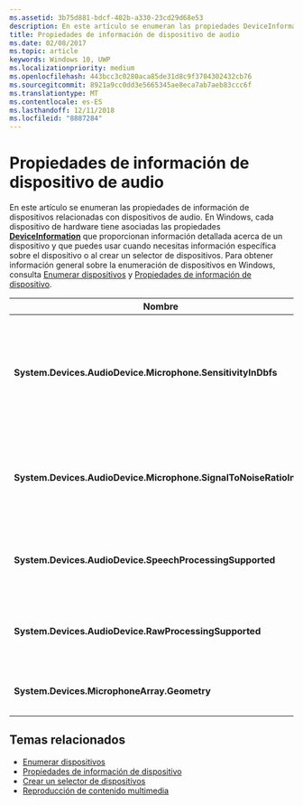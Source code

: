 ```yaml
---
ms.assetid: 3b75d881-bdcf-402b-a330-23cd29d68e53
description: En este artículo se enumeran las propiedades DeviceInformation relacionadas con dispositivos de audio.
title: Propiedades de información de dispositivo de audio
ms.date: 02/08/2017
ms.topic: article
keywords: Windows 10, UWP
ms.localizationpriority: medium
ms.openlocfilehash: 443bcc3c0280aca85de31d8c9f3704302432cb76
ms.sourcegitcommit: 8921a9cc0dd3e5665345ae8eca7ab7aeb83ccc6f
ms.translationtype: MT
ms.contentlocale: es-ES
ms.lasthandoff: 12/11/2018
ms.locfileid: "8887284"
---
```

# <a name="audio-device-information-properties"></a>Propiedades de información de dispositivo de audio

En este artículo se enumeran las propiedades de información de dispositivos relacionadas con dispositivos de audio. En Windows, cada dispositivo de hardware tiene asociadas las propiedades [**DeviceInformation**](https://msdn.microsoft.com/library/windows/apps/BR225393) que proporcionan información detallada acerca de un dispositivo y que puedes usar cuando necesitas información específica sobre el dispositivo o al crear un selector de dispositivos. Para obtener información general sobre la enumeración de dispositivos en Windows, consulta [Enumerar dispositivos](../devices-sensors/enumerate-devices.md) y [Propiedades de información de dispositivo](../devices-sensors/device-information-properties.md).


|Nombre|Tipo|Descripción|
|------------------------------------------------------------|------------|------------------------------------------------------|
|**System.Devices.AudioDevice.Microphone.SensitivityInDbfs**|Doble|Especifica la sensibilidad del micrófono en decibelios en relación con las unidades de la escala completa (dBFS).|
|**System.Devices.AudioDevice.Microphone.SignalToNoiseRatioInDb**|Doble|Especifica la relación de señal/ruido (SNR) del de micrófono medida en unidades de decibelio (dB).|
|**System.Devices.AudioDevice.SpeechProcessingSupported**|Booleano|Indica si el dispositivo de audio admite el procesamiento de voz.|
|**System.Devices.AudioDevice.RawProcessingSupported**|Booleano|Indica si el dispositivo de audio admite el procesamiento sin formato.|
|**System.Devices.MicrophoneArray.Geometry**|unsigned char[]|Datos de geometría para varios micrófonos.|

## <a name="related-topics"></a>Temas relacionados

* [Enumerar dispositivos](../devices-sensors/enumerate-devices.md)
* [Propiedades de información de dispositivo](../devices-sensors/device-information-properties.md)
* [Crear un selector de dispositivos](../devices-sensors/build-a-device-selector.md)
* [Reproducción de contenido multimedia](media-playback.md)




